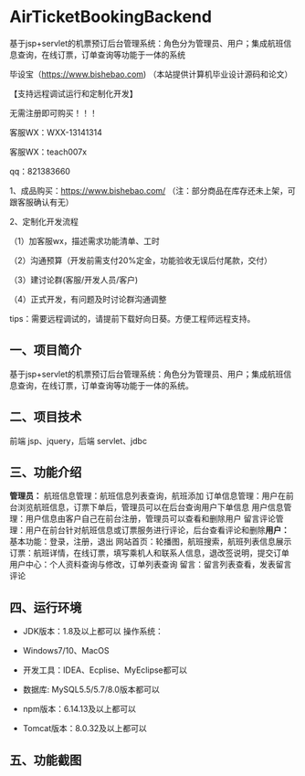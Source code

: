 # AirTicketBookingBackend
 基于jsp+servlet的机票预订后台管理系统：角色分为管理员、用户；集成航班信息查询，在线订票，订单查询等功能于一体的系统

毕设宝（https://www.bishebao.com) （本站提供计算机毕业设计源码和论文）

【支持远程调试运行和定制化开发】

无需注册即可购买！！！

客服WX：WXX-13141314

客服WX：teach007x

qq：821383660


1、成品购买：https://www.bishebao.com/ （注：部分商品在库存还未上架，可跟客服确认有无）

2、定制化开发流程

（1）加客服wx，描述需求功能清单、工时

（2）沟通预算（开发前需支付20%定金，功能验收无误后付尾款，交付）

（3）建讨论群(客服/开发人员/客户)

（4）正式开发，有问题及时讨论群沟通调整

tips：需要远程调试的，请提前下载好向日葵。方便工程师远程支持。
<h2>一、项目简介</h2>
基于jsp+servlet的机票预订后台管理系统：角色分为管理员、用户；集成航班信息查询，在线订票，订单查询等功能于一体的系统。
<h2>二、项目技术</h2>
前端 jsp、jquery，后端 servlet、jdbc
<h2>三、功能介绍</h2>
<div class="markdown-heading" dir="auto">
<div class="markdown-heading" dir="auto"><strong>管理员：</strong>
航班信息管理：航班信息列表查询，航班添加
订单信息管理：用户在前台浏览航班信息，订票下单后，管理员可以在后台查询用户下单信息
用户信息管理：用户信息由客户自己在前台注册，管理员可以查看和删除用户
留言评论管理：用户在前台针对航班信息或订票服务进行评论，后台查看评论和删除<strong>用户：</strong>
基本功能：登录，注册，退出
网站首页：轮播图，航班搜索，航班列表信息展示
订票：航班详情，在线订票，填写乘机人和联系人信息，退改签说明，提交订单
用户中心：个人资料查询与修改，订单列表查询
留言：留言列表查看，发表留言评论

</div>
</div>
<h2>四、运行环境</h2>
<ul dir="auto">
 	<li>
<p dir="auto">JDK版本：1.8及以上都可以 操作系统：</p>
</li>
 	<li>
<p dir="auto">Windows7/10、MacOS</p>
</li>
 	<li>
<p dir="auto">开发工具：IDEA、Ecplise、MyEclipse都可以</p>
</li>
 	<li>
<p dir="auto">数据库: MySQL5.5/5.7/8.0版本都可以</p>
</li>
 	<li>
<p dir="auto">npm版本：6.14.13及以上都可以</p>
</li>
 	<li>
<p dir="auto">Tomcat版本：8.0.32及以上都可以</p>
</li>
</ul>
<h2>五、功能截图</h2>
<img class="aligncenter size-full wp-image" src="https://www.bishebao.com/wp-content/uploads/2024/07/Java毕业设计-基于jsp+servlet的机票预订后台管理系统/result/image_1_1.png" alt="" />
<img class="aligncenter size-full wp-image" src="https://www.bishebao.com/wp-content/uploads/2024/07/Java毕业设计-基于jsp+servlet的机票预订后台管理系统/result/image_2_2.png" alt="" />
<img class="aligncenter size-full wp-image" src="https://www.bishebao.com/wp-content/uploads/2024/07/Java毕业设计-基于jsp+servlet的机票预订后台管理系统/result/image_3_3.png" alt="" />
<img class="aligncenter size-full wp-image" src="https://www.bishebao.com/wp-content/uploads/2024/07/Java毕业设计-基于jsp+servlet的机票预订后台管理系统/result/image_4_4.png" alt="" />
<img class="aligncenter size-full wp-image" src="https://www.bishebao.com/wp-content/uploads/2024/07/Java毕业设计-基于jsp+servlet的机票预订后台管理系统/result/image_5_5.png" alt="" />
<img class="aligncenter size-full wp-image" src="https://www.bishebao.com/wp-content/uploads/2024/07/Java毕业设计-基于jsp+servlet的机票预订后台管理系统/result/image_6_6.png" alt="" />
<img class="aligncenter size-full wp-image" src="https://www.bishebao.com/wp-content/uploads/2024/07/Java毕业设计-基于jsp+servlet的机票预订后台管理系统/result/image_7_7.png" alt="" />
<img class="aligncenter size-full wp-image" src="https://www.bishebao.com/wp-content/uploads/2024/07/Java毕业设计-基于jsp+servlet的机票预订后台管理系统/result/image_8_8.png" alt="" />
<img class="aligncenter size-full wp-image" src="https://www.bishebao.com/wp-content/uploads/2024/07/Java毕业设计-基于jsp+servlet的机票预订后台管理系统/result/image_9_9.png" alt="" />